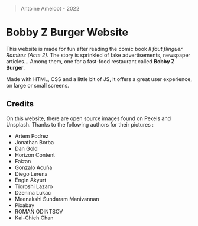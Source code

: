 > Antoine Ameloot - 2022
# Bobby Z Burger Website

This website is made for fun after reading the comic book *Il faut flinguer Ramirez (Acte 2)*. The story is sprinkled of fake advertisements, newspaper articles... Among them, one for a fast-food restaurant called **Bobby Z Burger**.

Made with HTML, CSS and a little bit of JS, it offers a great user experience, on large or small screens.

## Credits

On this website, there are open source images found on Pexels and Unsplash. Thanks to the following authors for their pictures :

- Artem Podrez
- Jonathan Borba
- Dan Gold
- Horizon Content
- Faizan
- Gonzalo Acuña
- Diego Lerena
- Engin Akyurt
- Tioroshi Lazaro
- Dzenina Lukac
- Meenakshi Sundaram Manivannan
- Pixabay
- ROMAN ODINTSOV
- Kai-Chieh Chan